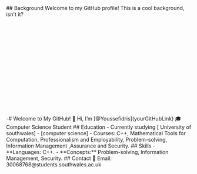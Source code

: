 
<div style="background-image: url('relative/path/to/your/background.jpg'); height: 300px; background-size: cover; background-position: center;">
  <!-- Content on top of the background -->
  ## Background
  Welcome to my GitHub profile! This is a cool background, isn't it?
</div>
-# Welcome to My GitHub!
👋 Hi, I’m [@Youssefidris](yourGitHubLink)
🎓 Computer Science Student
## Education
- Currently studying [ University of southwales] - [computer science]
- Courses: C++, Mathematical Tools for Computation, Professionalism and Employability, Problem-solving, Information Management ,Assurance and Security.
## Skills
- **Languages: C++.
- **Concepts:** Problem-solving, Information Management, Security.
## Contact
 📧 Email: 30068768@students.southwales.ac.uk

